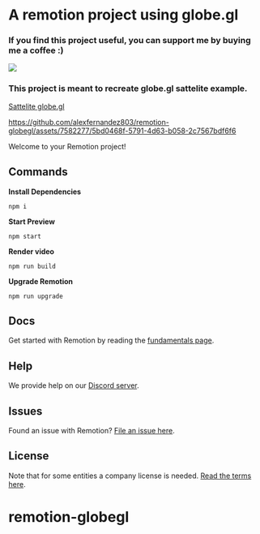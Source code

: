 # A remotion project using globe.gl

### If you find this project useful, you can support me by buying me a coffee :)

<a href="https://www.buymeacoffee.com/alexfernandez"><img src="https://img.buymeacoffee.com/button-api/?text=Buy me a coffee&emoji=&slug=alexfernandez&button_colour=40DCA5&font_colour=ffffff&font_family=Cookie&outline_colour=000000&coffee_colour=FFDD00" /></a>


### This project is meant to recreate globe.gl sattelite example.

[Sattelite globe.gl](https://github.com/vasturiano/globe.gl/blob/master/example/satellites/index.html)



https://github.com/alexfernandez803/remotion-globegl/assets/7582277/5bd0468f-5791-4d63-b058-2c7567bdf6f6



Welcome to your Remotion project!

## Commands

**Install Dependencies**

```console
npm i
```

**Start Preview**

```console
npm start
```

**Render video**

```console
npm run build
```

**Upgrade Remotion**

```console
npm run upgrade
```

## Docs

Get started with Remotion by reading the [fundamentals page](https://www.remotion.dev/docs/the-fundamentals).

## Help

We provide help on our [Discord server](https://discord.gg/6VzzNDwUwV).

## Issues

Found an issue with Remotion? [File an issue here](https://github.com/remotion-dev/remotion/issues/new).

## License

Note that for some entities a company license is needed. [Read the terms here](https://github.com/remotion-dev/remotion/blob/main/LICENSE.md).
# remotion-globegl
